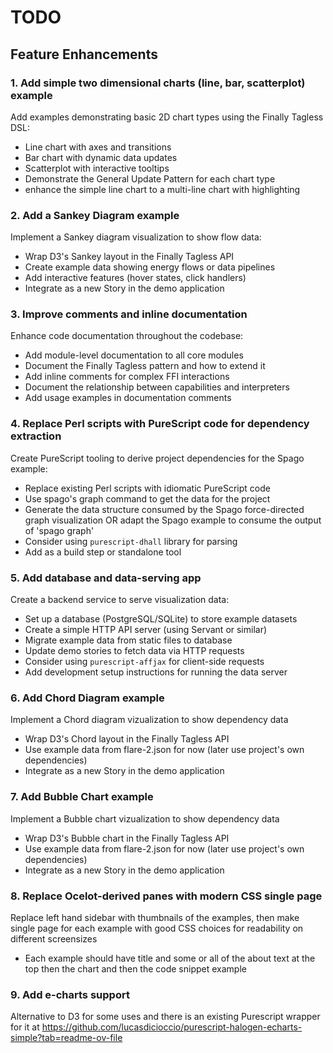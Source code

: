 # TODO

## Feature Enhancements

### 1. Add simple two dimensional charts (line, bar, scatterplot) example
Add examples demonstrating basic 2D chart types using the Finally Tagless DSL:
- Line chart with axes and transitions
- Bar chart with dynamic data updates
- Scatterplot with interactive tooltips
- Demonstrate the General Update Pattern for each chart type
- enhance the simple line chart to a multi-line chart with highlighting

### 2. Add a Sankey Diagram example
Implement a Sankey diagram visualization to show flow data:
- Wrap D3's Sankey layout in the Finally Tagless API
- Create example data showing energy flows or data pipelines
- Add interactive features (hover states, click handlers)
- Integrate as a new Story in the demo application

### 3. Improve comments and inline documentation
Enhance code documentation throughout the codebase:
- Add module-level documentation to all core modules
- Document the Finally Tagless pattern and how to extend it
- Add inline comments for complex FFI interactions
- Document the relationship between capabilities and interpreters
- Add usage examples in documentation comments

### 4. Replace Perl scripts with PureScript code for dependency extraction
Create PureScript tooling to derive project dependencies for the Spago example:
- Replace existing Perl scripts with idiomatic PureScript code
- Use spago's graph command to get the data for the project
- Generate the data structure consumed by the Spago force-directed graph visualization OR adapt the Spago example to consume the output of 'spago graph'
- Consider using `purescript-dhall` library for parsing
- Add as a build step or standalone tool

### 5. Add database and data-serving app
Create a backend service to serve visualization data:
- Set up a database (PostgreSQL/SQLite) to store example datasets
- Create a simple HTTP API server (using Servant or similar)
- Migrate example data from static files to database
- Update demo stories to fetch data via HTTP requests
- Consider using `purescript-affjax` for client-side requests
- Add development setup instructions for running the data server

### 6. Add Chord Diagram example
Implement a Chord diagram vizualization to show dependency data
- Wrap D3's Chord layout in the Finally Tagless API
- Use example data from flare-2.json for now (later use project's own dependencies)
- Integrate as a new Story in the demo application

### 7. Add Bubble Chart example
Implement a Bubble chart vizualization to show dependency data
- Wrap D3's Bubble chart in the Finally Tagless API
- Use example data from flare-2.json for now (later use project's own dependencies)
- Integrate as a new Story in the demo application

### 8. Replace Ocelot-derived panes with modern CSS single page
Replace left hand sidebar with thumbnails of the examples, then make single page for each example with good CSS choices for readability on different screensizes
- Each example should have title and some or all of the about text at the top then the chart and then the code snippet example

### 9. Add e-charts support
Alternative to D3 for some uses and there is an existing Purescript wrapper for it at https://github.com/lucasdicioccio/purescript-halogen-echarts-simple?tab=readme-ov-file
